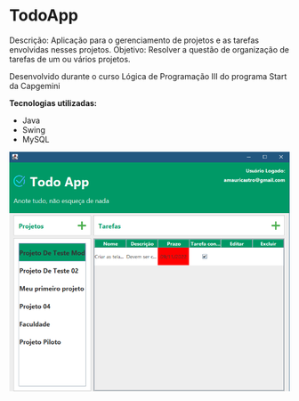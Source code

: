 # TodoApp

 Descrição: Aplicação para o gerenciamento de projetos e as tarefas envolvidas nesses projetos.
Objetivo: Resolver a questão de organização de tarefas de um ou vários projetos.

Desenvolvido durante o curso Lógica de Programação III do programa Start da Capgemini

**Tecnologias utilizadas:**
 - Java
 - Swing
 - MySQL

![Screenshot](screenshot.png)

